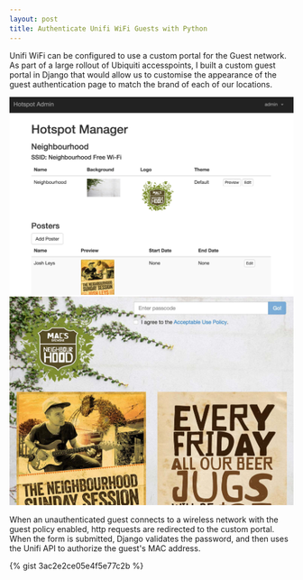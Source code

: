 ```yaml
---
layout: post
title: Authenticate Unifi WiFi Guests with Python
---
```


Unifi WiFi can be configured to use a custom portal for the Guest network. As part of a large rollout of Ubiquiti accesspoints, I built a custom guest portal in Django that would allow us to customise the appearance of the guest authentication page to match the brand of each of our locations.

![Guest Portal Configuration](/assets/images/posts/2015-05-12-unifi-python/unifi-custom-portal-config.png)
![Custom Branded Guest Portal](/assets/images/posts/2015-05-12-unifi-python/unifi-custom-portal.png)

When an unauthenticated guest connects to a wireless network with the guest policy enabled, http requests are redirected to the custom portal. When the form is submitted, Django validates the password, and then uses the Unifi API to authorize the guest's MAC address.

{% gist 3ac2e2ce05e4f5e77c2b %}